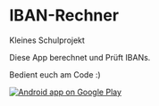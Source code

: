 # IBAN-Rechner
Kleines Schulprojekt

Diese App berechnet und Prüft IBANs.

Bedient euch am Code :)

<a href="https://play.google.com/store/apps/details?id=de.merz.iban_rechner">
  <img alt="Android app on Google Play"
       src="https://developer.android.com/images/brand/de_app_rgb_wo_60.png" />
</a>
